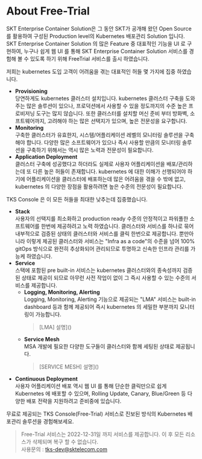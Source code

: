# About Free-Trial


SKT Enterprise Container Solution은 그 동안 SKT가 공개해 왔던 Open Source를 활용하여 구성된 Production level의 Kubernetes 배포관리 Solution 입니다. SKT Enterprise Container Solution 의 많은 Feature 중 대표적인 기능을 UI 로 구현하여, 누구나 쉽게 웹 UI 를 통해 SKT Enterprise Container Solution 서비스를 경험해 볼 수 있도록 하기 위해 FreeTrial 서비스를 출시 하였습니다.

저희는 kubernetes 도입 고객이 어려움을 겪는 대표적인 허들 몇 가지에 집중 하였습니다.

- **Provisioning**    
  당연하게도 kubernetes 클러스터 설치입니다. kubernetes 클러스터 구축을 도와 주는 많은 솔루션이 있으나, 프로덕션에서 사용할 수 있을 정도까지의 수준 높은 프로비저닝 도구는 많지 않습니다. 또한 클러스터를 설치할 머신 준비 부터 방화벽, 소프트웨어까지, 고려해야 하는 많은 선택지가 있으며, 높은 전문성을 요구합니다.
- **Monitoring**      
  구축한 클러스터가 유효한지, 시스템/어플리케이션 레벨의 모니터링 솔루션을 구축해야 합니다. 다양한 많은 소프트웨어가 있으나 즉시 사용할 만큼의 모니터링 솔루션을 구축하기 위해서는 역시 많은 노력과 전문성이 필요합니다. 
- **Application Deployment**        
  클러스터 구축에 성공했다고 하더라도 실제로 사용자 어플리케이션을 배포/관리하는데 또 다른 높은 허들이 존재합니다. kubernetes 에 대한 이해가 선행되어야 하기에 어플리케이션을 클러스터에 배포하는데 많은 어려움을 겪을 수 밖에 없고, kubernetes 의 다양한 장점을 활용하려면 높은 수준의 전문성이 필요합니다.


TKS Console 은 이 모든 허들을 최대한 낮추는데 집중했습니다. 

- **Stack**    
  사용자의 선택지를 최소화하고 production ready 수준의 안정적이고 파워풀한 소프트웨어를 한번에 제공하려고 노력 하였습니다. 클러스터와 서비스를 하나로 묶어 내부적으로 검증된 상태의 클러스터와 서비스를 클릭 한번으로 제공합니다. 뿐만아니라 이렇게 제공된 클러스터와 서비스는 "Infra as a code"의 수준을 넘어 100% gitOps 방식으로 완전히 추상화되어 관리되므로 투명하고 신속한 인프라 관리를 가능케 하였습니다.
- **Service**    
  스택에 포함된 pre built-in 서비스는 kubernetes 클러스터와의 종속성까지 검증된 상태로 제공이 되므로 아무런 사전 작업이 없이 그 즉시 사용할 수 있는 수준의 서비스를 제공합니다.
    - **Logging, Monitoring, Alerting**    
      Logging, Monitoring, Alerting 기능으로 제공되는 "LMA" 서비스는 built-in dashboard 등과 함께 제공되어 즉시 kubernetes 의 세밀한 부분까지 모니터링이 가능합니다.    
      > [LMA] 설명]()   
    - **Service Mesh**    
      MSA 개발에 필요한 다양한 도구들이 클러스터와 함께 세팅된 상태로 제공됩니다. 
      > [SERVICE MESH] 설명]()   
- **Continuous Deployment**    
  사용자 어플리케이션 배포 역시 웹 UI 를 통해 단순한 클릭만으로 쉽게 Kubernetes 에 배포할 수 있으며, Rolling Update, Canary, Blue/Green 등 다양한 배포 전략을 지원하려고 준비중에 있습니다.


무료로 제공되는 TKS Console(Free-Trial) 서비스로 진보된 방식의 Kubernetes 배포관리 솔루션을 경험해보세요.
 > Free-Trial 서비스는 2022-12-31일 까지 서비스를 제공합니다. 이 후 모든 리소스가 삭제되며 복구 할 수 없습니다.   
 > 사용문의 : tks-dev@sktelecom.com

